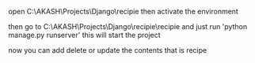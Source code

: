 open C:\AKASH\Projects\Django\recipie then activate the environment

then go to C:\AKASH\Projects\Django\recipie\recipie and just run 
'python manage.py runserver'
this will start the project 

now you can add delete or update the contents that is recipe
